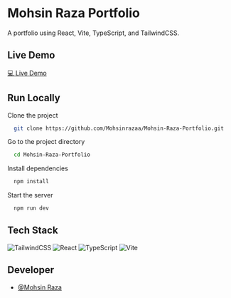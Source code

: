 
# Mohsin Raza Portfolio

A portfolio using React, Vite, TypeScript, and TailwindCSS.

## Live Demo

<a href="https://mohsin.raza.vercel.app/" target="_blank" title="Portfolio">💻 Live Demo</a>


## Run Locally

Clone the project

```bash
  git clone https://github.com/Mohsinrazaa/Mohsin-Raza-Portfolio.git
```

Go to the project directory

```bash
  cd Mohsin-Raza-Portfolio
```

Install dependencies

```bash
  npm install
```

Start the server

```bash
  npm run dev
```


## Tech Stack

![TailwindCSS](https://img.shields.io/badge/tailwindcss-%2338B2AC.svg?style=for-the-badge&logo=tailwind-css&logoColor=white) ![React](https://img.shields.io/badge/react-%2320232a.svg?style=for-the-badge&logo=react&logoColor=%2361DAFB)  ![TypeScript](https://img.shields.io/badge/typescript-%23007ACC.svg?style=for-the-badge&logo=typescript&logoColor=white) ![Vite](https://img.shields.io/badge/vite-%23646CFF.svg?style=for-the-badge&logo=vite&logoColor=white)


## Developer

- [@Mohsin Raza](https://github.com/Haider-Mukhtar)


